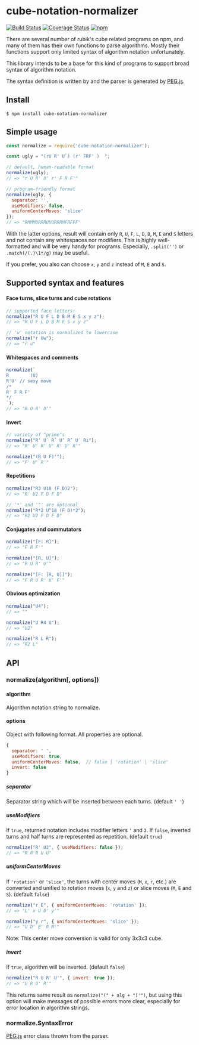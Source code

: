 # cube-notation-normalizer
[![Build Status](https://travis-ci.org/Zahajki/cube-notation-normalizer.svg?branch=master)](https://travis-ci.org/Zahajki/cube-notation-normalizer)
[![Coverage Status](https://coveralls.io/repos/github/Zahajki/cube-notation-normalizer/badge.svg?branch=master)](https://coveralls.io/github/Zahajki/cube-notation-normalizer?branch=master)
[![npm](https://img.shields.io/npm/v/cube-notation-normalizer.svg)](https://www.npmjs.com/package/cube-notation-normalizer)

There are several number of rubik's cube related programs on npm, and many of them has their own functions to parse algorithms. Mostly their functions support only limited syntax of algorithm notation unfortunately.

This library intends to be a base for this kind of programs to support broad syntax of algorithm notation.

The syntax definition is written by and the parser is generated by [PEG.js](https://pegjs.org/).

## Install
```console
$ npm install cube-notation-normalizer
```

## Simple usage
```js
const normalize = require('cube-notation-normalizer');

const ugly = "(rU R' U`) (r' FRF' )  ";

// default, human-readable format
normalize(ugly);
// => "r U R' U' r' F R F'"

// program-friendly format
normalize(ugly, {
  separator: '',
  useModifiers: false,
  uniformCenterMoves: 'slice'
});
// => "RMMMURRRUUURRRMFRFFF"
```
With the latter options, result will contain only `R`, `U`, `F`, `L`, `D`, `B`, `M`, `E` and `S` letters and not contain any whitespaces nor modifiers. This is highly well-formatted and will be very handy for programs. Especially, `.split('')` or `.match(/(.)\1*/g)` may be useful.

If you prefer, you also can choose `x`, `y` and `z` instead of `M`, `E` and `S`.

## Supported syntax and features
#### Face turns, slice turns and cube rotations
```js
// supported face letters:
normalize("R U F L D B M E S x y z");
// => "R U F L D B M E S x y z"

// 'w' notation is normalized to lowercase
normalize("r Uw");
// => "r u"
```

#### Whitespaces and comments
```js
normalize(`
R        (U)
R'U' // sexy move
/*
R' F R F'
*/
`);
// => "R U R' U'"
```

#### Invert
```js
// variety of "prime"s
normalize("R' U` R´ Uʼ R’ U′ Ri");
// => "R' U' R' U' R' U' R'"

normalize("(R U F)'");
// => "F' U' R'"
```

#### Repetitions
```js
normalize("R3 U18 (F D)2");
// => "R' U2 F D F D"

// '*' and '^' are optional
normalize("R*2 U^18 (F D)*2");
// => "R2 U2 F D F D"
```

#### Conjugates and commutators
```js
normalize("[F: R]");
// => "F R F'"

normalize("[R, U]");
// => "R U R' U'"

normalize("[F: [R, U]]");
// => "F R U R' U' F'"
```

#### Obvious optimization
```js
normalize("U4");
// => ""

normalize("U R4 U");
// => "U2"

normalize("R L R");
// => "R2 L"
```

## API
### normalize(algorithm[, options])
#### algorithm
Algorithm notation string to normalize.

#### options
Object with following format. All properties are optional.
```js
{
  separator: ' ',
  useModifiers: true,
  uniformCenterMoves: false,  // false | 'rotation' | 'slice'
  invert: false
}
```

##### separator
Separator string which will be inserted between each turns. (default `' '`)

##### useModifiers
If `true`, returned notation includes modifier letters `'` and `2`. If `false`, inverted turns and half turns are represented as repetition. (default `true`)
```js
normalize("R' U2", { useModifiers: false });
// => "R R R U U"
```

##### uniformCenterMoves
If `'rotation'` or `'slice'`, the turns with center moves (`M`, `x`, `r`, etc.) are converted and unified to rotation moves (`x`, `y` and `z`) or slice moves (`M`, `E` and `S`). (default `false`)
```js
normalize("r E", { uniformCenterMoves: 'rotation' });
// => "L' x U D' y'"

normalize("y r", { uniformCenterMoves: 'slice' });
// => "U D' E' R M'"
```
Note: This center move conversion is valid for only 3x3x3 cube.

##### invert
If `true`, algorithm will be inverted. (default `false`)
```js
normalize("R U R' U'", { invert: true });
// => "U R U' R'"
```
This returns same result as `normalize("(" + alg + ")'")`, but using this option will make messages of possible errors more clear, especially for error location in algorithm strings.

### normalize.SyntaxError
[PEG.js](https://pegjs.org/) error class thrown from the parser.
